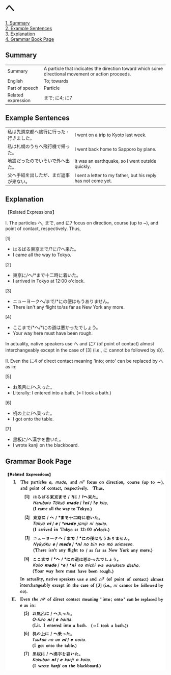 # へ

[1. Summary](#summary)<br>
[2. Example Sentences](#example-sentences)<br>
[3. Explanation](#explanation)<br>
[4. Grammar Book Page](#grammar-book-page)<br>


## Summary

<table><tr>   <td>Summary</td>   <td>A particle that indicates the direction toward which some directional movement or action proceeds.</td></tr><tr>   <td>English</td>   <td>To; towards</td></tr><tr>   <td>Part of speech</td>   <td>Particle</td></tr><tr>   <td>Related expression</td>   <td>まで; に4; に7</td></tr></table>

## Example Sentences

<table><tr>   <td>私は先週京都へ旅行に行った・行きました。</td>   <td>I went on a trip to Kyoto last week.</td></tr><tr>   <td>私は札幌のうちへ飛行機で帰った。</td>   <td>I went back home to Sapporo by plane.</td></tr><tr>   <td>地震だったのでいそいで外へ出た。</td>   <td>It was an earthquake, so I went outside quickly.</td></tr><tr>   <td>父へ手紙を出したが、まだ返事が来ない。</td>   <td>I sent a letter to my father, but his reply has not come yet.</td></tr></table>

## Explanation

<p>【Related Expressions】</p>  <p>I. The particles <span class="cloze">へ</span>, まで, and に7 focus on direction, course (up to ~), and point of contact, respectively. Thus,</p>  <p>[1]</p>  <ul> <li>はるばる東京まで/?に/?<span class="cloze">へ</span>来た。</li> <li>I came all the way to Tokyo.</li> </ul>  <p>[2]</p>  <ul> <li>東京に/<span class="cloze">へ</span>/*まで十二時に着いた。</li> <li>I arrived in Tokyo at 12:00 o'clock.</li> </ul>  <p>[3]</p>  <ul> <li>ニューヨーク<span class="cloze">へ</span>/まで/*にの便はもうありません。</li> <li>There isn't any flight to/as far as New York any more.</li> </ul>  <p>[4]</p>  <ul> <li>ここまで/*<span class="cloze">へ</span>/*にの道は悪かったでしょう。</li> <li>Your way here must have been rough.</li> </ul>  <p>In actuality, native speakers use <span class="cloze">へ</span> and に7 (of point of contact) almost interchangeably except in the case of [3] (i.e., に cannot be followed by の).</p>  <p>II. Even the に4 of direct contact meaning 'into; onto' can be replaced by <span class="cloze">へ</span> as in:</p>  <p>[5]</p>  <ul> <li>お風呂に/<span class="cloze">へ</span>入った。</li> <li>Literally: I entered into a bath. (= I took a bath.)</li> </ul>  <p>[6]</p>  <ul> <li>机の上に/<span class="cloze">へ</span>乗った。</li> <li>I got onto the table.</li> </ul>  <p>[7]</p>  <ul> <li>黒板に/<span class="cloze">へ</span>漢字を書いた。</li> <li>I wrote kanji on the blackboard.</li> </ul>

## Grammar Book Page

![](../img/Basicへ.png)

